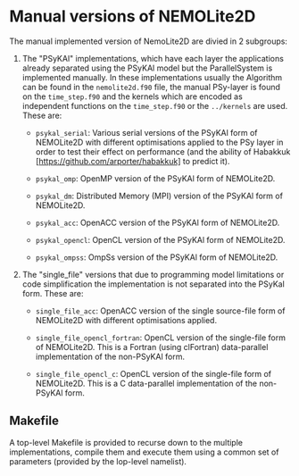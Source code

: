 # Manual versions of NEMOLite2D #

The manual implemented version of NemoLite2D are divied in 2 subgroups:

1. The "PSyKAl" implementations, which have each layer the applications
already separated using the PSyKAl model but the ParallelSystem is
implemented manually. In these implementations usually the Algorithm
can be found in the `nemolite2d.f90` file, the manual PSy-layer is found
on the `time_step.f90` and the kernels which are encoded as independent
functions on the `time_step.f90` or the `../kernels` are used. These are:

    - `psykal_serial`: Various serial versions of the PSyKAl form of
    NEMOLite2D with different optimisations applied to the PSy layer in order
    to test their effect on performance (and the ability of Habakkuk
    [https://github.com/arporter/habakkuk] to predict it).

    - `psykal_omp`: OpenMP version of the PSyKAl form of NEMOLite2D.

    - `psykal_dm`: Distributed Memory (MPI) version of the PSyKAl form of
    NEMOLite2D.

    - `psykal_acc`: OpenACC version of the PSyKAl form of NEMOLite2D.

    - `psykal_opencl`: OpenCL version of the PSyKAl form of NEMOLite2D.

    - `psykal_ompss`: OmpSs version of the PSyKAl form of NEMOLite2D.


2. The "single\_file" versions that due to programming model limitations
or code simplification the implementation is not separated into the PSyKal
form. These are:

    - `single_file_acc`: OpenACC version of the single source-file form of
    NEMOLite2D with different optimisations applied.

    - `single_file_opencl_fortran`: OpenCL version of the single-file form of
    NEMOLite2D. This is a Fortran (using clFortran) data-parallel
    implementation of the non-PSyKAl form.

    - `single_file_opencl_c`: OpenCL version of the single-file form of
    NEMOLite2D. This is a C data-parallel implementation of the non-PSyKAl
    form.

## Makefile ##
A top-level Makefile is provided to recurse down to the multiple
implementations, compile them and execute them using a common set of
parameters (provided by the lop-level namelist).
